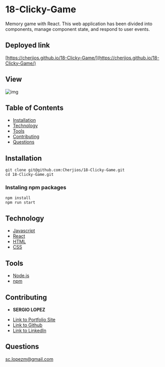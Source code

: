 # 18-Clicky-Game
Memory game with React. This web application has been divided   into components, manage component state, and respond to user events.

## Deployed link
[https://cherjios.github.io/18-Clicky-Game/](https://cherjios.github.io/18-Clicky-Game/)

## View
![img](./clickyGame.gif)


## Table of Contents
- [Installation](#Installation)
- [Technology](#Technology)
- [Tools](#Tools)
- [Contributing](#Contributing)
- [Questions](#Questions)

## Installation
```
git clone git@github.com:Cherjios/18-Clicky-Game.git
cd 18-Clicky-Game.git
```
### Instaling npm packages 
```
npm install
npm run start
```

## Technology
* [Javascript](https://developer.mozilla.org/en-US/docs/Web/)
* [React](https://reactjs.org/)
* [HTML](https://developer.mozilla.org/en-US/docs/Web/HTML)
* [CSS](https://developer.mozilla.org/en-US/docs/Web/CSS)

## Tools
* [Node.js](https://nodejs.org/en/)
* [npm](https://www.npmjs.com/)

## Contributing
* **SERGIO LOPEZ** 

- [Link to Portfolio Site](https://cherjios.github.io/Responsive-Portfolio/)
- [Link to Github](https://github.com/cherjios)
- [Link to LinkedIn](https://www.linkedin.com/in/sergio-lopez-81790579)

## Questions
 sc.lopezm@gmail.com
